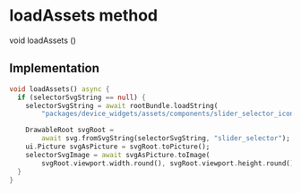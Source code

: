 


# loadAssets method








void loadAssets
()








## Implementation

```dart
void loadAssets() async {
  if (selectorSvgString == null) {
    selectorSvgString = await rootBundle.loadString(
        "packages/device_widgets/assets/components/slider_selector_icon.svg");

    DrawableRoot svgRoot =
        await svg.fromSvgString(selectorSvgString, "slider_selector");
    ui.Picture svgAsPicture = svgRoot.toPicture();
    selectorSvgImage = await svgAsPicture.toImage(
        svgRoot.viewport.width.round(), svgRoot.viewport.height.round());
  }
}
```







